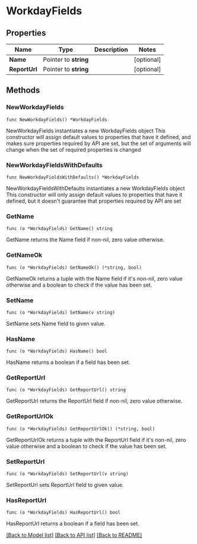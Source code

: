 # WorkdayFields

## Properties

Name | Type | Description | Notes
------------ | ------------- | ------------- | -------------
**Name** | Pointer to **string** |  | [optional] 
**ReportUrl** | Pointer to **string** |  | [optional] 

## Methods

### NewWorkdayFields

`func NewWorkdayFields() *WorkdayFields`

NewWorkdayFields instantiates a new WorkdayFields object
This constructor will assign default values to properties that have it defined,
and makes sure properties required by API are set, but the set of arguments
will change when the set of required properties is changed

### NewWorkdayFieldsWithDefaults

`func NewWorkdayFieldsWithDefaults() *WorkdayFields`

NewWorkdayFieldsWithDefaults instantiates a new WorkdayFields object
This constructor will only assign default values to properties that have it defined,
but it doesn't guarantee that properties required by API are set

### GetName

`func (o *WorkdayFields) GetName() string`

GetName returns the Name field if non-nil, zero value otherwise.

### GetNameOk

`func (o *WorkdayFields) GetNameOk() (*string, bool)`

GetNameOk returns a tuple with the Name field if it's non-nil, zero value otherwise
and a boolean to check if the value has been set.

### SetName

`func (o *WorkdayFields) SetName(v string)`

SetName sets Name field to given value.

### HasName

`func (o *WorkdayFields) HasName() bool`

HasName returns a boolean if a field has been set.

### GetReportUrl

`func (o *WorkdayFields) GetReportUrl() string`

GetReportUrl returns the ReportUrl field if non-nil, zero value otherwise.

### GetReportUrlOk

`func (o *WorkdayFields) GetReportUrlOk() (*string, bool)`

GetReportUrlOk returns a tuple with the ReportUrl field if it's non-nil, zero value otherwise
and a boolean to check if the value has been set.

### SetReportUrl

`func (o *WorkdayFields) SetReportUrl(v string)`

SetReportUrl sets ReportUrl field to given value.

### HasReportUrl

`func (o *WorkdayFields) HasReportUrl() bool`

HasReportUrl returns a boolean if a field has been set.


[[Back to Model list]](../README.md#documentation-for-models) [[Back to API list]](../README.md#documentation-for-api-endpoints) [[Back to README]](../README.md)


